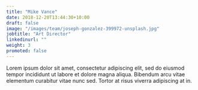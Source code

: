 ```yaml
---
title: "Mike Vance"
date: 2018-12-20T13:44:30+10:00
draft: false
image: "/images/team/joseph-gonzalez-399972-unsplash.jpg"
jobtitle: "Art Director"
linkedinurl: ""
weight: 3
promoted: false
---
```


Lorem ipsum dolor sit amet, consectetur adipiscing elit, sed do eiusmod tempor incididunt ut labore et dolore magna aliqua. Bibendum arcu vitae elementum curabitur vitae nunc sed. Tortor at risus viverra adipiscing at in.

